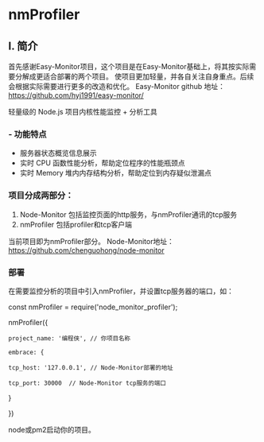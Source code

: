 # nmProfiler

## I. 简介
首先感谢Easy-Monitor项目，这个项目是在Easy-Monitor基础上，将其按实际需要分解成更适合部署的两个项目。
使项目更加轻量，并各自关注自身重点。后续会根据实际需要进行更多的改造和优化。
Easy-Monitor github 地址：https://github.com/hyj1991/easy-monitor/

轻量级的 Node.js 项目内核性能监控 + 分析工具

### - 功能特点

* 服务器状态概览信息展示
* 实时 CPU 函数性能分析，帮助定位程序的性能瓶颈点
* 实时 Memory 堆内内存结构分析，帮助定位到内存疑似泄漏点

###  项目分成两部分：
1. Node-Monitor 包括监控页面的http服务，与nmProfiler通讯的tcp服务
2. nmProfiler 包括profiler和tcp客户端

当前项目即为nmProfiler部分。
Node-Monitor地址：https://github.com/chenguohong/node-monitor

### 部署
在需要监控分析的项目中引入nmProfiler，并设置tcp服务器的端口，如：

const nmProfiler = require('node_monitor_profiler');

nmProfiler({

    project_name: '编程侠', // 你项目名称
    
    embrace: {
    
    tcp_host: '127.0.0.1', // Node-Monitor部署的地址
    
    tcp_port: 30000  // Node-Monitor tcp服务的端口
    
}

})


node或pm2启动你的项目。

